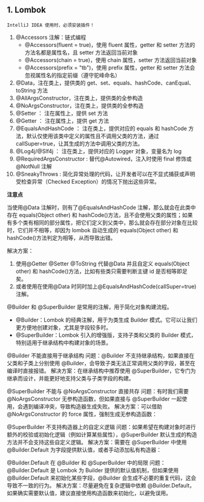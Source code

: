 ## 1. Lombok

`IntelliJ IDEA 使用时，必须安装插件！`

1.  @Accessors 注解：链式编程
    - @Accessors(fluent = true)，使用 fluent 属性，getter 和 setter 方法的方法名都是属性名，且 setter 方法返回当前对象
    - @Accessors(chain = true)，使用 chain 属性，setter 方法返回当前对象
    - @Accessors(prefix = "tb")，使用 prefix 属性，getter 和 setter 方法会忽视属性名的指定前缀（遵守驼峰命名）
2.  @Data，注在类上，提供类的 get、set、equals、hashCode、canEqual、toString 方法
3.  @AllArgsConstructor，注在类上，提供类的全参构造
4.  @NoArgsConstructor，注在类上，提供类的全参构造
5.  @Setter ： 注在属性上，提供 set 方法
6.  @Getter ： 注在属性上，提供 get 方法
7.  @EqualsAndHashCode ： 注在类上，提供对应的 equals 和 hashCode 方法，默认仅使用该类中定义的属性且不调用父类的方法，通过 callSuper=true，让其生成的方法中调用父类的方法。
8.  @Log4j/@Slf4j ： 注在类上，提供对应的 Logger 对象，变量名为 log
9.  @RequiredArgsConstructor : 替代@Autowired，注入时使用 final 修饰或@NotNull 注解
10. @SneakyThrows : 简化异常处理的代码，让开发者可以在不显式捕获或声明受检查异常（Checked Exception）的情况下抛出这些异常。

**注意点**

当使用@Data 注解时，则有了@EqualsAndHashCode 注解，那么就会在此类中存在 equals(Object other) 和 hashCode()方法，且不会使用父类的属性；如果有多个类有相同的部分属性，把它们定义到父类中，那么就会存在部分对象在比较时，它们并不相等，却因为 lombok 自动生成的 equals(Object other) 和 hashCode()方法判定为相等，从而导致出错。

解决方案：

1.  使用@Getter @Setter @ToString 代替@Data 并且自定义 equals(Object other) 和 hashCode()方法，比如有些类只需要判断主键 id 是否相等即足矣。
2.  或者使用在使用@Data 时同时加上@EqualsAndHashCode(callSuper=true)注解。


@Builder 和 @SuperBuilder 是常用的注解，用于简化对象构建流程。

- @Builder：Lombok 的经典注解，用于为类生成 Builder 模式。它可以让我们更方便地创建对象，尤其是字段较多时。
- @SuperBuilder：Lombok 引入的增强版，支持子类和父类的 Builder 模式，特别适用于继承结构中构建对象的场景。


@Builder 不能直接用于继承结构
问题：@Builder 不支持继承结构，如果直接在父类和子类上分别使用 @Builder，会导致子类无法正常调用父类的字段，甚至在编译时直接报错。
解决方案：在继承结构中推荐使用 @SuperBuilder，它专门为继承而设计，并能更好地支持父类与子类字段的构建。


@SuperBuilder 不能与 @NoArgsConstructor 直接共存
问题：有时我们需要 @NoArgsConstructor 无参构造函数，但如果直接与 @SuperBuilder 一起使用，会遇到编译冲突，导致构造器生成失败。
解决方案：可以借助 @NoArgsConstructor 的 force 属性，强制生成无参构造函数：

@SuperBuilder 不支持构造器上的自定义逻辑
问题：如果希望在构建对象时进行额外的校验或初始化逻辑（例如计算某些属性），@SuperBuilder 默认生成的构造方法并不会支持这些自定义逻辑。
解决方案：需要在 @SuperBuilder 中使用 @Builder.Default 为字段提供默认值，或者手动添加私有构造器：


@Builder.Default 在 @Builder 和 @SuperBuilder 中的局限
问题：@Builder.Default 是 Lombok 为 Builder 提供的默认值机制，但如果使用 @Builder.Default 来初始化某些字段，@Builder 会生成不必要的重复代码，这会导致不一致的行为。
解决方案：尽量避免在复杂逻辑中依赖 @Builder.Default，如果确实需要默认值，建议直接使用构造函数来初始化，以避免误用。

